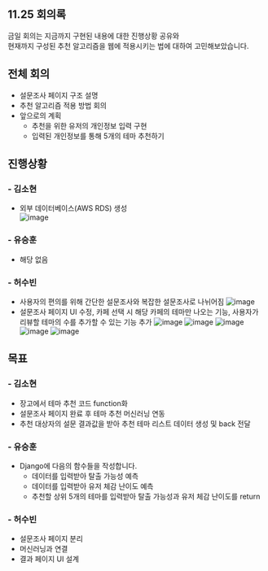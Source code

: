 ## 11.25 회의록
금일 회의는 지금까지 구현된 내용에 대한 진행상황 공유와  
현재까지 구성된 추천 알고리즘을 웹에 적용시키는 법에 대하여 고민해보았습니다.  

## 전체 회의
- 설문조사 페이지 구조 설명
- 추천 알고리즘 적용 방법 회의
- 앞으로의 계획
    - 추천을 위한 유저의 개인정보 입력 구현
    - 입력된 개인정보를 통해 5개의 테마 추천하기

## 진행상황
### - 김소현
- 외부 데이터베이스(AWS RDS) 생성  
![image](https://user-images.githubusercontent.com/55437339/142184864-582eed74-3d90-4825-b2c0-e2d796fc4d2e.png)


### - 유승훈
- 해당 없음

### - 허수빈
- 사용자의 편의를 위해 간단한 설문조사와 복잡한 설문조사로 나뉘어짐
  ![image](https://user-images.githubusercontent.com/59255980/143499759-33b36ed6-8e93-43d6-8c19-95caebe9f4f7.png)
- 설문조사 페이지 UI 수정, 카페 선택 시 해당 카페의 테마만 나오는 기능, 사용자가 리뷰할 테마의 수를 추가할 수 있는 기능 추가
  ![image](https://user-images.githubusercontent.com/59255980/143499775-513fa37b-38c6-4394-827b-2a0a4deb2ef6.png)
  ![image](https://user-images.githubusercontent.com/59255980/143499797-22a2ff18-38d2-4af4-95cd-96ae74c9fcd8.png)
  ![image](https://user-images.githubusercontent.com/59255980/143499827-2eb7883e-1e34-45ec-81f7-62f897de25d6.png)
  ![image](https://user-images.githubusercontent.com/59255980/143499851-f9dd5a64-93ef-4dd0-9a32-5672c2d8b35c.png)
  ![image](https://user-images.githubusercontent.com/59255980/143499874-9bdbc3a9-0f97-4644-bbd4-679abf7ae175.png)


      
## 목표
### - 김소현
- 장고에서 테마 추천 코드 function화
- 설문조사 페이지 완료 후 테마 추천 머신러닝 연동
- 추천 대상자의 설문 결과값을 받아 추천 테마 리스트 데이터 생성 및 back 전달

### - 유승훈
- Django에 다음의 함수들을 작성합니다.
    - 데이터를 입력받아 탈출 가능성 예측
    - 데이터를 입력받아 유저 체감 난이도 예측
    - 추천할 상위 5개의 테마를 입력받아 탈출 가능성과 유저 체감 난이도를 return

### - 허수빈
- 설문조사 페이지 분리
- 머신러닝과 연결
- 결과 페이지 UI 설계
